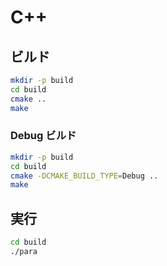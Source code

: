 # C++

## ビルド

```bash
mkdir -p build
cd build
cmake ..
make
```

### Debug ビルド

```bash
mkdir -p build
cd build
cmake -DCMAKE_BUILD_TYPE=Debug ..
make
```

## 実行

```bash
cd build
./para
```
